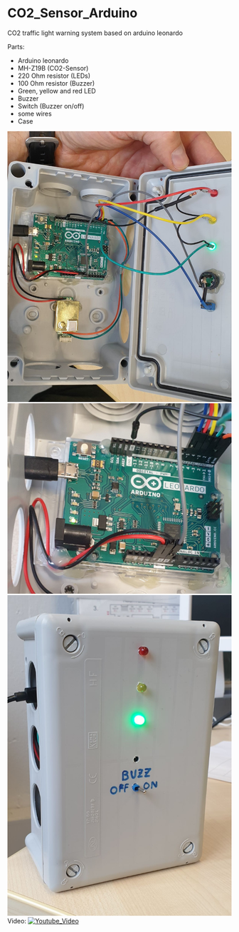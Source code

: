 # CO2_Sensor_Arduino
CO2 traffic light warning system based on arduino leonardo

Parts:
- Arduino leonardo
- MH-Z19B (CO2-Sensor)
- 220 Ohm resistor (LEDs)
- 100 Ohm resistor (Buzzer)
- Green, yellow and red LED
- Buzzer
- Switch (Buzzer on/off)
- some wires
- Case

![CO2Ampel2](https://github.com/codekoch/CO2_Sensor_Arduino/blob/main/CO2Ampel2.jpg)
![CO2Ampel3](https://github.com/codekoch/CO2_Sensor_Arduino/blob/main/CO2Ampel3.jpg)
![CO2Ampel1](https://github.com/codekoch/CO2_Sensor_Arduino/blob/main/CO2Ampel1.jpg)
Video:
[![Youtube_Video](https://img.youtube.com/vi/AFuJfxH_1Kw/0.jpg)](https://www.youtube.com/watch?v=AFuJfxH_1Kw)
